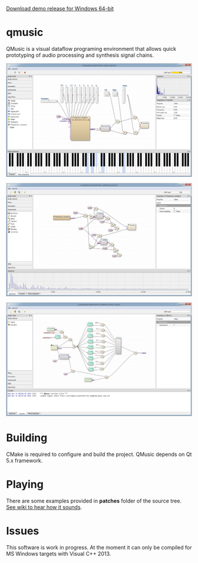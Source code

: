 [Download demo release for Windows 64-bit](https://github.com/Archie3d/qmusic/releases/download/v1.0.0-demo2/qmusic-1.0.0-demo2-win64.zip)

# qmusic
QMusic is a visual dataflow programing environment that allows quick prototyping of audio processing
and synthesis signal chains.

![Screenshot 1](https://raw.githubusercontent.com/Archie3d/qmusic/master/screenshots/screenshot_1.png)

![Screenshot 2](https://raw.githubusercontent.com/Archie3d/qmusic/master/screenshots/screenshot_2.png)

![Screenshot 3](https://raw.githubusercontent.com/Archie3d/qmusic/master/screenshots/screenshot_3.png)

# Building
CMake is required to configure and build the project.
QMusic depends on Qt 5.x framework.

# Playing
There are some examples provided in **patches** folder of the source tree.
[See wiki to hear how it sounds](https://github.com/Archie3d/qmusic/wiki).

# Issues
This software is work in progress.
At the moment it can only be compiled for MS Windows targets with Visual C++ 2013.